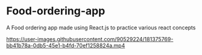 # Food-ordering-app
A Food ordering app made using React.js to practice various react concepts


https://user-images.githubusercontent.com/90529224/181375769-bb41b78a-0db5-45e1-b4fd-70ef1258824a.mp4

